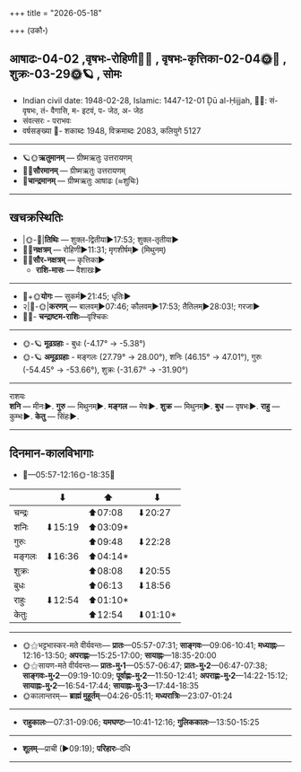 +++
title = "2026-05-18"

+++
(उकौ॰)
## आषाढः-04-02  ,वृषभः-रोहिणी🌛🌌  ,  वृषभः-कृत्तिका-02-04🌞🌌  ,  शुक्रः-03-29🌞🪐  , सोमः
- Indian civil date: 1948-02-28, Islamic: 1447-12-01 Ḏū al-Ḥijjah, 🌌🌞: सं- वृषभः, तं- वैगासि, म- इटवं, प- जेठ, अ- जेठ
- संवत्सरः - पराभवः
- वर्षसङ्ख्या 🌛- शकाब्दः 1948, विक्रमाब्दः 2083, कलियुगे 5127
___________________
- 🪐🌞**ऋतुमानम्** — ग्रीष्मऋतुः उत्तरायणम्
- 🌌🌞**सौरमानम्** — ग्रीष्मऋतुः उत्तरायणम्
- 🌛**चान्द्रमानम्** — ग्रीष्मऋतुः आषाढः (≈शुचिः)
___________________


## खचक्रस्थितिः
- |🌞-🌛|**तिथिः** — शुक्ल-द्वितीया►17:53; शुक्ल-तृतीया►  
- 🌌🌛**नक्षत्रम्** — रोहिणी►11:31; मृगशीर्षम्► (मिथुनम्)  
- 🌌🌞**सौर-नक्षत्रम्** — कृत्तिका►  
  - **राशि-मासः** — वैशाखः► 
___________________
- 🌛+🌞**योगः** — सुकर्म►21:45; धृतिः►  
- २|🌛-🌞|**करणम्** — बालवम्►07:46; कौलवम्►17:53; तैतिलम्►28:03!; गरजा►  
- 🌌🌛- **चन्द्राष्टम-राशिः**—वृश्चिकः  
___________________
- 🌞-🪐 **मूढग्रहाः** - बुधः (-4.17° → -5.38°)
- 🌞-🪐 **अमूढग्रहाः** - मङ्गलः (27.79° → 28.00°), शनिः (46.15° → 47.01°), गुरुः (-54.45° → -53.66°), शुक्रः (-31.67° → -31.90°)
___________________
राशयः  
**शनि** — मीनः►. **गुरु** — मिथुनम्►. **मङ्गल** — मेषः►. **शुक्र** — मिथुनम्►. **बुध** — वृषभः►. **राहु** — कुम्भः►. **केतु** — सिंहः►. 
___________________


## दिनमान-कालविभागाः
- 🌅—05:57-12:16🌞-18:35🌇  

|      |⬇     |⬆     |⬇     |
|------|-----|-----|------|
|चन्द्रः|     |⬆07:08 |⬇20:27 |
|शनिः   |⬇15:19 |⬆03:09*|     |
|गुरुः  |     |⬆09:48 |⬇22:28 |
|मङ्गलः |⬇16:36 |⬆04:14*|     |
|शुक्रः |     |⬆08:08 |⬇20:55 |
|बुधः   |     |⬆06:13 |⬇18:56 |
|राहुः  |⬇12:54 |⬆01:10*|     |
|केतुः  |     |⬆12:54 |⬇01:10*|
___________________
- 🌞⚝भट्टभास्कर-मते वीर्यवन्तः— **प्रातः**—05:57-07:31; **साङ्गवः**—09:06-10:41; **मध्याह्नः**—12:16-13:50; **अपराह्णः**—15:25-17:00; **सायाह्नः**—18:35-20:00  
- 🌞⚝सायण-मते वीर्यवन्तः— **प्रातः-मु॰1**—05:57-06:47; **प्रातः-मु॰2**—06:47-07:38; **साङ्गवः-मु॰2**—09:19-10:09; **पूर्वाह्णः-मु॰2**—11:50-12:41; **अपराह्णः-मु॰2**—14:22-15:12; **सायाह्नः-मु॰2**—16:54-17:44; **सायाह्नः-मु॰3**—17:44-18:35  
- 🌞कालान्तरम्— **ब्राह्मं मुहूर्तम्**—04:26-05:11; **मध्यरात्रिः**—23:07-01:24  
___________________
- **राहुकालः**—07:31-09:06; **यमघण्टः**—10:41-12:16; **गुलिककालः**—13:50-15:25  
___________________
- **शूलम्**—प्राची (►09:19); **परिहारः**–दधि  
___________________
